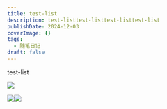```yaml
---
title: test-list
description: test-listtest-listtest-listtest-list
publishDate: 2024-12-03
coverImage: {}
tags:
  - 随笔日记
draft: false
---
```

test-list

![](src/content/post/test-list/DSC00506.JPG)

![](src/content/post/test-list/DSC00492.JPG)![](src/content/post/test-list/DSC00461.JPG)
